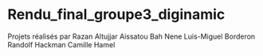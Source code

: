# Rendu_final_groupe3_diginamic

Projets réalisés par 
Razan Altujjar
Aissatou Bah Nene
Luis-Miguel Borderon
Randolf Hackman
Camille Hamel
